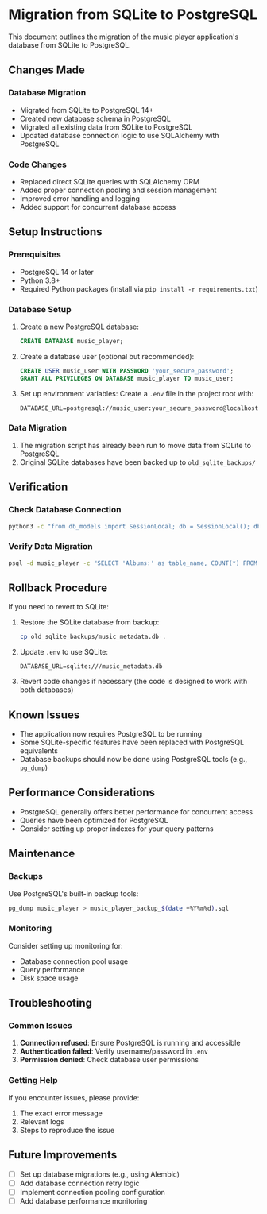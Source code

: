 # Migration from SQLite to PostgreSQL

This document outlines the migration of the music player application's database from SQLite to PostgreSQL.

## Changes Made

### Database Migration
- Migrated from SQLite to PostgreSQL 14+
- Created new database schema in PostgreSQL
- Migrated all existing data from SQLite to PostgreSQL
- Updated database connection logic to use SQLAlchemy with PostgreSQL

### Code Changes
- Replaced direct SQLite queries with SQLAlchemy ORM
- Added proper connection pooling and session management
- Improved error handling and logging
- Added support for concurrent database access

## Setup Instructions

### Prerequisites
- PostgreSQL 14 or later
- Python 3.8+
- Required Python packages (install via `pip install -r requirements.txt`)

### Database Setup
1. Create a new PostgreSQL database:
   ```sql
   CREATE DATABASE music_player;
   ```

2. Create a database user (optional but recommended):
   ```sql
   CREATE USER music_user WITH PASSWORD 'your_secure_password';
   GRANT ALL PRIVILEGES ON DATABASE music_player TO music_user;
   ```

3. Set up environment variables:
   Create a `.env` file in the project root with:
   ```
   DATABASE_URL=postgresql://music_user:your_secure_password@localhost:5432/music_player
   ```

### Data Migration
1. The migration script has already been run to move data from SQLite to PostgreSQL
2. Original SQLite databases have been backed up to `old_sqlite_backups/`

## Verification

### Check Database Connection
```bash
python3 -c "from db_models import SessionLocal; db = SessionLocal(); db.execute('SELECT 1'); print('✅ Database connection successful')"
```

### Verify Data Migration
```bash
psql -d music_player -c "SELECT 'Albums:' as table_name, COUNT(*) FROM albums UNION SELECT 'Tracks:', COUNT(*) FROM tracks UNION SELECT 'Artists:', COUNT(*) FROM artists;"
```

## Rollback Procedure

If you need to revert to SQLite:

1. Restore the SQLite database from backup:
   ```bash
   cp old_sqlite_backups/music_metadata.db .
   ```

2. Update `.env` to use SQLite:
   ```
   DATABASE_URL=sqlite:///music_metadata.db
   ```

3. Revert code changes if necessary (the code is designed to work with both databases)

## Known Issues

- The application now requires PostgreSQL to be running
- Some SQLite-specific features have been replaced with PostgreSQL equivalents
- Database backups should now be done using PostgreSQL tools (e.g., `pg_dump`)

## Performance Considerations

- PostgreSQL generally offers better performance for concurrent access
- Queries have been optimized for PostgreSQL
- Consider setting up proper indexes for your query patterns

## Maintenance

### Backups
Use PostgreSQL's built-in backup tools:
```bash
pg_dump music_player > music_player_backup_$(date +%Y%m%d).sql
```

### Monitoring
Consider setting up monitoring for:
- Database connection pool usage
- Query performance
- Disk space usage

## Troubleshooting

### Common Issues
1. **Connection refused**: Ensure PostgreSQL is running and accessible
2. **Authentication failed**: Verify username/password in `.env`
3. **Permission denied**: Check database user permissions

### Getting Help
If you encounter issues, please provide:
1. The exact error message
2. Relevant logs
3. Steps to reproduce the issue

## Future Improvements

- [ ] Set up database migrations (e.g., using Alembic)
- [ ] Add database connection retry logic
- [ ] Implement connection pooling configuration
- [ ] Add database performance monitoring
